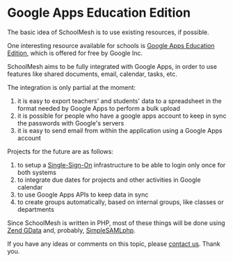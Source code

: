 # Google Apps Education Edition #

The basic idea of SchoolMesh is to use existing resources, if possible.

One interesting resource available for schools is [Google Apps Education Edition](http://www.google.com/apps/intl/en/edu/), which is offered for free by Google Inc.

SchoolMesh aims to be fully integrated with Google Apps, in order to use features like shared documents, email, calendar, tasks, etc.

The integration is only partial at the moment:

  1. it is easy to export teachers' and students' data to a spreadsheet in the format needed by Google Apps to perform a bulk upload
  1. it is possible for people who have a google apps account to keep in sync the passwords with Google's servers
  1. it is easy to send email from within the application using a Google Apps account

Projects for the future are as follows:

  1. to setup a [Single-Sign-On](http://code.google.com/intl/it/googleapps/domain/sso/saml_reference_implementation.html) infrastructure to be able to login only once for both systems
  1. to integrate due dates for projects and other activities in Google calendar
  1. to use Google Apps APIs to keep data in sync
  1. to create groups automatically, based on internal groups, like classes or departments

Since SchoolMesh is written in PHP, most of these things will be done using [Zend GData](http://framework.zend.com/manual/en/zend.gdata.gapps.html) and, probably, [SimpleSAMLphp](http://simplesamlphp.org/).

If you have any ideas or comments on this topic, please [contact us](http://www.schoolmesh.mattiussilab.net/en/contacts). Thank you.